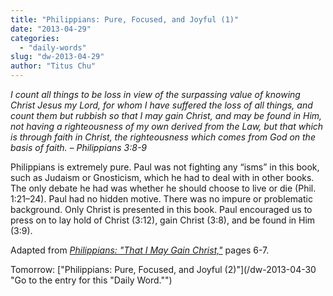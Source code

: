 ```yaml
---
title: "Philippians: Pure, Focused, and Joyful (1)"
date: "2013-04-29"
categories: 
  - "daily-words"
slug: "dw-2013-04-29"
author: "Titus Chu"
---
```


_I count all things to be loss in view of the surpassing value of knowing Christ Jesus my Lord, for whom I have suffered the loss of all things, and count them but rubbish so that I may gain Christ, and may be found in Him, not having a righteousness of my own derived from the Law, but that which is through faith in Christ, the righteousness which comes from God on the basis of faith._ _– Philippians 3:8-9_

Philippians is extremely pure. Paul was not fighting any “isms” in this book, such as Judaism or Gnosticism, which he had to deal with in other books. The only debate he had was whether he should choose to live or die (Phil. 1:21–24). Paul had no hidden motive. There was no impure or problematic background. Only Christ is presented in this book. Paul encouraged us to press on to lay hold of Christ (3:12), gain Christ (3:8), and be found in Him (3:9).

Adapted from _[Philippians: "That I May Gain Christ,"](/book-philippians "Go to the listing for this book.")_ pages 6-7.

Tomorrow: ["Philippians: Pure, Focused, and Joyful (2)"](/dw-2013-04-30 "Go to the entry for this "Daily Word."")
